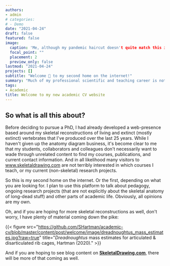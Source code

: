 ```yaml
---
authors:
- admin
# categories:
# - Demo
date: "2021-04-24"
draft: false
featured: false
image:
  caption: 'Me, although my pandemic haircut doesn't quite match this image currently!'
  focal_point: ""
  placement: 2
  preview_only: false
lastmod: "2021-04-24"
projects: []
subtitle: "Welcome 👋 to my second home on the internet!"
summary: "Much of my professional scientific and teaching career is not tied to the skeletal drawings I've produced over the last 25 years, so it seemed appropriate to create a separate site for my courses, academic CV, and research to live in."
tags:
- Academic
title: Welcome to my new academic CV website
---
```


## So what is all this about?

Before deciding to pursue a PhD, I had already developed a web-presence based around my skeletal reconstructions of living and extinct (mostly extinct) vertebrates that I've produced over the last 25 years. While I haven't given up the anatomy diagram business, it's become clear to me that my students, collaborators and colleagues don't necessarily want to wade through unrelated content to find my courses, publications, and current contact information. And in all likelihood many visitors to www.skeletaldrawing.com are not terribly interested in which courses I teach, or my current (non-skeletal) research projects.

So this is my second home on the internet. Or the first, depending on what you are looking for. I plan to use this platform to talk about pedagogy, ongoing research projects (that are not explicitly about the skeletal anatomy of long-dead stuff) and other parts of academic life. Obviously, all opinions are my own.

Oh, and if you are hoping for more skeletal reconstructions as well, don't worry, I have plenty of material coming down the pike:

{{< figure src="https://github.com/SHartman/academic-cv/blob/master/content/post/welcome/image/dreadnoughtus_mass_estimates.jpg?raw=true" title="*Dreadnoughtus* mass estimates for articulated & disarticulated rib cages, Hartman (2020)." >}}

And if you are hoping to see blog content on [**SkeletalDrawing.com**](https://www.skeletaldrawing.com), there will be more of that coming as well.

